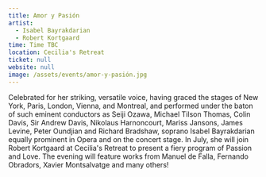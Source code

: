```yaml
---
title: Amor y Pasión
artist:
  - Isabel Bayrakdarian
  - Robert Kortgaard
time: Time TBC
location: Cecilia's Retreat
ticket: null
website: null
image: /assets/events/amor-y-pasión.jpg
---
```


Celebrated for her striking, versatile voice, having graced the stages of New York, Paris, London, Vienna, and Montreal, and performed under the baton of such eminent conductors as Seiji Ozawa, Michael Tilson Thomas, Colin Davis, Sir Andrew Davis, Nikolaus Harnoncourt, Mariss Jansons, James Levine, Peter Oundjian and Richard Bradshaw, soprano Isabel Bayrakdarian equally prominent in Opera and on the concert stage. In July, she will join Robert Kortgaard at Cecilia's Retreat to present a fiery program of Passion and Love. The evening will feature works from Manuel de Falla, Fernando Obradors, Xavier Montsalvatge and many others!
